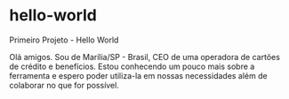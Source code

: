# hello-world

Primeiro Projeto - Hello World

Olá amigos. Sou de Marília/SP - Brasil, CEO de uma operadora de cartões de crédito e benefícios. Estou conhecendo um pouco mais sobre a ferramenta e espero poder utiliza-la em nossas necessidades além de colaborar no que for possível.
